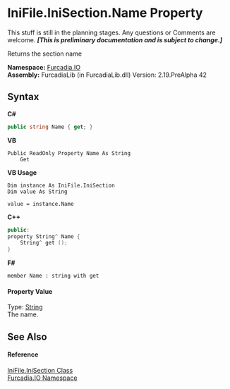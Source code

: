 # IniFile.IniSection.Name Property 
This stuff is still in the planning stages. Any questions or Comments are welcome. _**\[This is preliminary documentation and is subject to change.\]**_

Returns the section name

**Namespace:**&nbsp;<a href="N_Furcadia_IO">Furcadia.IO</a><br />**Assembly:**&nbsp;FurcadiaLib (in FurcadiaLib.dll) Version: 2.19.PreAlpha 42

## Syntax

**C#**<br />
``` C#
public string Name { get; }
```

**VB**<br />
``` VB
Public ReadOnly Property Name As String
	Get
```

**VB Usage**<br />
``` VB Usage
Dim instance As IniFile.IniSection
Dim value As String

value = instance.Name

```

**C++**<br />
``` C++
public:
property String^ Name {
	String^ get ();
}
```

**F#**<br />
``` F#
member Name : string with get

```


#### Property Value
Type: <a href="http://msdn2.microsoft.com/en-us/library/s1wwdcbf" target="_blank">String</a><br />The name.

## See Also


#### Reference
<a href="T_Furcadia_IO_IniFile_IniSection">IniFile.IniSection Class</a><br /><a href="N_Furcadia_IO">Furcadia.IO Namespace</a><br />